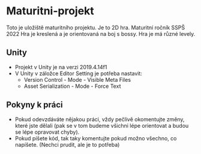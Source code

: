 # Maturitni-projekt
Toto je uložiště maturitního projektu. Je to 2D hra. Maturitní ročník SSPŠ 2022
Hra je kreslená a je orientovaná na boj s bossy. Hra je má různé levely.

## Unity ##
* Projekt v Unity je na verzi 2019.4.14f1
* V Unity v záložce Editor Setting je potřeba nastavit:
  * Version Control - Mode - Visible Meta Files
  * Asset Serialization - Mode - Force Text

## Pokyny k práci ##
* Pokud odevzdáváte nějakou práci, vždy pečlivě okomentujte změny, které jste dělali (pak se v tom budeme všichni lépe orientovat a budou se lépe opravovat chyby).
* Pokud píšete kód, tak taky komentujte pokud možno všechno, co napíšete. (Nechci prudit, ale je to potřeba)
